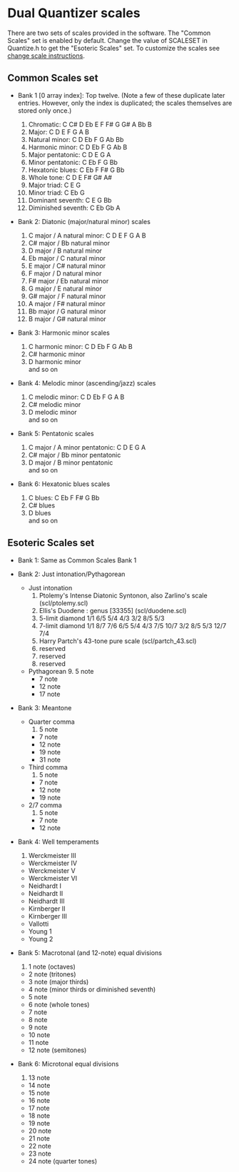 # Dual Quantizer scales

There are two sets of scales provided in the software. The "Common Scales" set is enabled by default. Change the value of SCALESET in Quantize.h to get the "Esoteric Scales" set. To customize the scales see [change scale instructions](CHANGESCALES.md).

## Common Scales set
- Bank 1 [0 array index]: Top twelve. (Note a few of these duplicate later entries. However, only the index is duplicated; the scales themselves are stored only once.)
  1. Chromatic: C C# D Eb E F F# G G# A Bb B
  2. Major: C D E F G A B 
  3. Natural minor: C D Eb F G Ab Bb 
  4. Harmonic minor: C D Eb F G Ab B 
  5. Major pentatonic: C D E G A
  6. Minor pentatonic: C Eb F G Bb
  7. Hexatonic blues: C Eb F F# G Bb 
  8. Whole tone: C D E F# G# A#
  9. Major triad: C E G
  10. Minor triad: C Eb G
  11. Dominant seventh: C E G Bb
  12. Diminished seventh: C Eb Gb A
  
- Bank 2: Diatonic (major/natural minor) scales
  1. C  major / A  natural minor: C D E F G A B 
  2. C# major / Bb natural minor
  3. D  major / B  natural minor
  4. Eb major / C  natural minor
  5. E  major / C# natural minor
  6. F  major / D  natural minor
  7. F# major / Eb natural minor
  8. G  major / E  natural minor
  9. G# major / F  natural minor
  10. A  major / F# natural minor
  11. Bb major / G  natural minor
  12. B  major / G# natural minor
  
- Bank 3: Harmonic minor scales
  1. C  harmonic minor: C D Eb F G Ab B 
  2. C# harmonic minor
  3. D  harmonic minor  
 and so on
  
- Bank 4: Melodic minor (ascending/jazz) scales
  1. C  melodic minor: C D Eb F G A B 
  2. C# melodic minor
  3. D  melodic minor  
  and so on
  
- Bank 5: Pentatonic scales
  1. C  major / A minor pentatonic: C D E G A
  2. C# major / Bb minor pentatonic
  3. D  major / B minor pentatonic  
  and so on
  
- Bank 6: Hexatonic blues scales
  1. C  blues: C Eb F F# G Bb 
  2. C# blues
  3. D  blues  
and so on

## Esoteric Scales set
- Bank 1: Same as Common Scales Bank 1

- Bank 2: Just intonation/Pythagorean
  - Just intonation
    1. Ptolemy's Intense Diatonic Syntonon, also Zarlino's scale (scl/ptolemy.scl)
    2. Ellis's Duodene : genus [33355] (scl/duodene.scl)
    3. 5-limit diamond 1/1 6/5 5/4 4/3 3/2 8/5 5/3
    4. 7-limit diamond 1/1 8/7 7/6 6/5 5/4 4/3 7/5 10/7 3/2 8/5 5/3 12/7 7/4
    5. Harry Partch's 43-tone pure scale (scl/partch_43.scl)
    6. reserved
    6. reserved
    6. reserved
  - Pythagorean
    9. 5 note 
    - 7 note 
    - 12 note
    - 17 note

- Bank 3: Meantone
  - Quarter comma
    1. 5 note
    - 7 note
    - 12 note
    - 19 note
    - 31 note
  - Third comma
    1. 5 note
    - 7 note
    - 12 note
    - 19 note
  - 2/7 comma
     1. 5 note
     - 7 note
     - 12 note
 
- Bank 4: Well temperaments
  1. Werckmeister III
  - Werckmeister IV
  - Werckmeister V
  - Werckmeister VI
  - Neidhardt I
  - Neidhardt II
  - Neidhardt III
  - Kirnberger II
  - Kirnberger III
  - Vallotti
  - Young 1
  - Young 2

- Bank 5: Macrotonal (and 12-note) equal divisions
  1. 1 note (octaves)
  - 2 note (tritones)
  - 3 note (major thirds)
  - 4 note (minor thirds or diminished seventh)
  - 5 note
  - 6 note (whole tones)
  - 7 note
  - 8 note
  - 9 note
  - 10 note
  - 11 note
  - 12 note (semitones)

- Bank 6: Microtonal equal divisions
  1. 13 note
  - 14 note
  - 15 note
  - 16 note
  - 17 note
  - 18 note
  - 19 note
  - 20 note
  - 21 note
  - 22 note
  - 23 note
  - 24 note (quarter tones)
